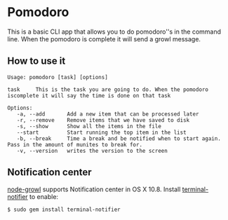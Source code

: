 # Pomodoro

This is a basic CLI app that allows you to do pomodoro''s  in the command line. When the pomodoro is complete it will send a growl message.

## How to use it

```
Usage: pomodoro [task] [options]

task     This is the task you are going to do. When the pomodoro iscomplete it will say the time is done on that task

Options:
   -a, --add       Add a new item that can be processed later
   -r, --remove    Remove items that we have saved to disk
   -s, --show      Show all the items in the file
   --start         Start running the top item in the list
   -b, --break     Time a break and be notified when to start again. Pass in the amount of munites to break for.
   -v, --version   writes the version to the screen
 ```


## Notification center

[node-growl](https://github.com/visionmedia/node-growl) supports Notification center in OS X 10.8. Install [terminal-notifier](https://github.com/alloy/terminal-notifier) to enable:

  	$ sudo gem install terminal-notifier
